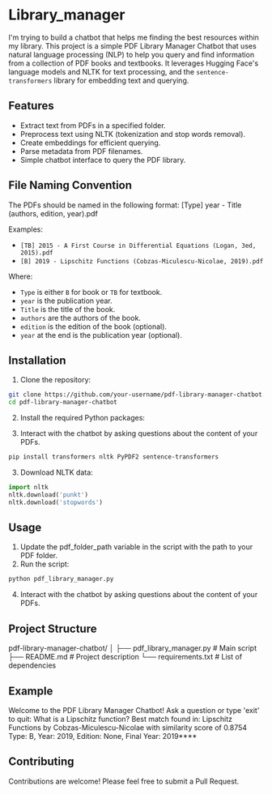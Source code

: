 # Library_manager
I'm trying to build a chatbot that helps me finding the best resources within my library. This project is a simple PDF Library Manager Chatbot that uses natural language processing (NLP) to help you query and find information from a collection of PDF books and textbooks. It leverages Hugging Face's language models and NLTK for text processing, and the `sentence-transformers` library for embedding text and querying.

## Features

- Extract text from PDFs in a specified folder.
- Preprocess text using NLTK (tokenization and stop words removal).
- Create embeddings for efficient querying.
- Parse metadata from PDF filenames.
- Simple chatbot interface to query the PDF library.

## File Naming Convention

The PDFs should be named in the following format:
[Type] year - Title (authors, edition, year).pdf

Examples:
- `[TB] 2015 - A First Course in Differential Equations (Logan, 3ed, 2015).pdf`
- `[B] 2019 - Lipschitz Functions (Cobzas-Miculescu-Nicolae, 2019).pdf`

Where:
- `Type` is either `B` for book or `TB` for textbook.
- `year` is the publication year.
- `Title` is the title of the book.
- `authors` are the authors of the book.
- `edition` is the edition of the book (optional).
- `year` at the end is the publication year (optional).

## Installation

1. Clone the repository:

```bash
git clone https://github.com/your-username/pdf-library-manager-chatbot.git
cd pdf-library-manager-chatbot
```

2. Install the required Python packages:

3. Interact with the chatbot by asking questions about the content of your PDFs.
```bash
pip install transformers nltk PyPDF2 sentence-transformers
```

3. Download NLTK data:

```python
import nltk
nltk.download('punkt')
nltk.download('stopwords')
```

## Usage
1. Update the pdf_folder_path variable in the script with the path to your PDF folder.
2. Run the script:
```python
python pdf_library_manager.py
```
4. Interact with the chatbot by asking questions about the content of your PDFs.


## Project Structure
pdf-library-manager-chatbot/
│
├── pdf_library_manager.py  # Main script
├── README.md               # Project description
└── requirements.txt        # List of dependencies


## Example 
Welcome to the PDF Library Manager Chatbot!
Ask a question or type 'exit' to quit: What is a Lipschitz function?
Best match found in: Lipschitz Functions by Cobzas-Miculescu-Nicolae with similarity score of 0.8754
Type: B, Year: 2019, Edition: None, Final Year: 2019****

## Contributing
Contributions are welcome! Please feel free to submit a Pull Request.
